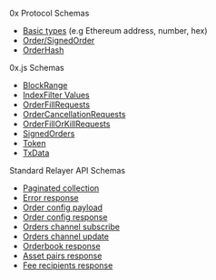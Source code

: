0x Protocol Schemas

*   [Basic types](https://github.com/0xProject/0x-monorepo/blob/development/packages/json-schemas/schemas/basic_type_schemas.ts) (e.g Ethereum address, number, hex)
*   [Order/SignedOrder](https://github.com/0xProject/0x-monorepo/blob/development/packages/json-schemas/schemas/order_schemas.ts)
*   [OrderHash](https://github.com/0xProject/0x-monorepo/blob/development/packages/json-schemas/schemas/order_hash_schema.ts)

0x.js Schemas

*   [BlockRange](https://github.com/0xProject/0x-monorepo/blob/development/packages/json-schemas/schemas/block_range_schema.ts)
*   [IndexFilter Values](https://github.com/0xProject/0x-monorepo/blob/development/packages/json-schemas/schemas/index_filter_values_schema.ts)
*   [OrderFillRequests](https://github.com/0xProject/0x-monorepo/blob/development/packages/json-schemas/schemas/order_fill_requests_schema.ts)
*   [OrderCancellationRequests](https://github.com/0xProject/0x-monorepo/blob/development/packages/json-schemas/schemas/order_cancel_schema.ts)
*   [OrderFillOrKillRequests](https://github.com/0xProject/0x-monorepo/blob/development/packages/json-schemas/schemas/order_fill_or_kill_requests_schema.ts)
*   [SignedOrders](https://github.com/0xProject/0x-monorepo/blob/development/packages/json-schemas/schemas/signed_orders_schema.ts)
*   [Token](https://github.com/0xProject/0x-monorepo/blob/development/packages/json-schemas/schemas/token_schema.ts)
*   [TxData](https://github.com/0xProject/0x-monorepo/blob/development/packages/json-schemas/schemas/tx_data_schema.ts)

Standard Relayer API Schemas

*   [Paginated collection](https://github.com/0xProject/0x-monorepo/blob/development/packages/json-schemas/schemas/paginated_collection_schema.ts)
*   [Error response](https://github.com/0xProject/0x-monorepo/blob/development/packages/json-schemas/schemas/relayer_api_error_response_schema.ts)
*   [Order config payload](https://github.com/0xProject/0x-monorepo/blob/development/packages/json-schemas/schemas/relayer_api_order_config_payload_schema.ts)
*   [Order config response](https://github.com/0xProject/0x-monorepo/blob/development/packages/json-schemas/schemas/relayer_api_order_config_response_schema.ts)
*   [Orders channel subscribe](https://github.com/0xProject/0x-monorepo/blob/development/packages/json-schemas/schemas/relayer_api_orders_channel_subscribe_schema.ts)
*   [Orders channel update](https://github.com/0xProject/0x-monorepo/blob/development/packages/json-schemas/schemas/relayer_api_orders_channel_update_response_schema.ts)
*   [Orderbook response](https://github.com/0xProject/0x-monorepo/blob/development/packages/json-schemas/schemas/relayer_api_orderbook_response_schema.ts)
*   [Asset pairs response](https://github.com/0xProject/0x-monorepo/blob/development/packages/json-schemas/schemas/relayer_api_asset_pairs_response_schema.ts)
*   [Fee recipients response](https://github.com/0xProject/0x-monorepo/blob/development/packages/json-schemas/schemas/relayer_api_fee_recipients_response_schema.ts)
